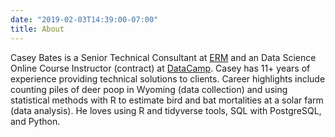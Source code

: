 ```yaml
---
date: "2019-02-03T14:39:00-07:00"
title: About
---
```


Casey Bates is a Senior Technical Consultant at [ERM](https://www.erm.com/) and an Data Science Online Course Instructor (contract) at [DataCamp](www.datacamp.com). Casey has 11+ years of experience providing technical solutions to clients. Career highlights include counting piles of deer poop in Wyoming (data collection) and using statistical methods with R to estimate bird and bat mortalities at a solar farm (data analysis). He loves using R and tidyverse tools, SQL with PostgreSQL, and Python.
